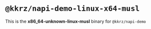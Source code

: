 # `@kkrz/napi-demo-linux-x64-musl`

This is the **x86_64-unknown-linux-musl** binary for `@kkrz/napi-demo`
